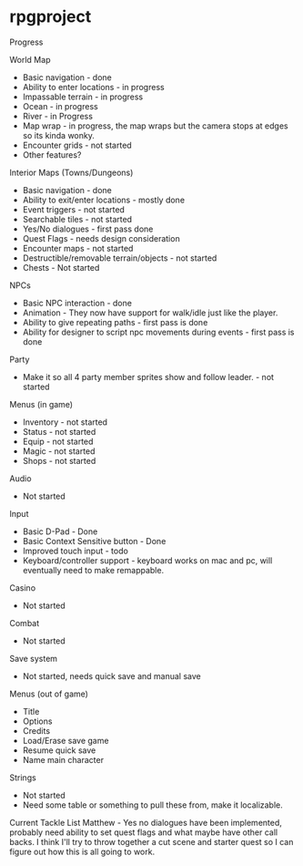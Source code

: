 rpgproject
==========

Progress

World Map
* Basic navigation - done
* Ability to enter locations - in progress
* Impassable terrain - in progress
* Ocean - in progress
* River - in Progress
* Map wrap - in progress, the map wraps but the camera stops at edges so its kinda wonky.
* Encounter grids - not started
* Other features?

Interior Maps (Towns/Dungeons)
* Basic navigation - done
* Ability to exit/enter locations - mostly done
* Event triggers - not started
* Searchable tiles - not started
* Yes/No dialogues - first pass done
* Quest Flags - needs design consideration
* Encounter maps - not started
* Destructible/removable terrain/objects - not started
* Chests - Not started

NPCs
* Basic NPC interaction - done
* Animation - They now have support for walk/idle just like the player.
* Ability to give repeating paths - first pass is done
* Ability for designer to script npc movements during events - first pass is done 

Party
* Make it so all 4 party member sprites show and follow leader. - not started

Menus (in game)
* Inventory - not started
* Status - not started
* Equip - not started
* Magic - not started
* Shops - not started

Audio
* Not started

Input
* Basic D-Pad - Done
* Basic Context Sensitive button - Done
* Improved touch input - todo
* Keyboard/controller support - keyboard works on mac and pc, will eventually need to make remappable.

Casino
* Not started

Combat
* Not started

Save system
* Not started, needs quick save and manual save

Menus (out of game)
* Title
* Options
* Credits
* Load/Erase save game
* Resume quick save
* Name main character

Strings
* Not started
* Need some table or something to pull these from, make it localizable.

Current Tackle List
Matthew - 
Yes no dialogues have been implemented, probably need ability to set quest flags and what maybe have other call backs. I think I'll try to throw together a cut scene and starter quest so I can figure out how this is all going to work.
